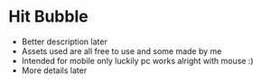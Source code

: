 # Hit Bubble
- Better description later
- Assets used are all free to use and some made by me
- Intended for mobile only luckily pc works alright with mouse :)
- More details later
